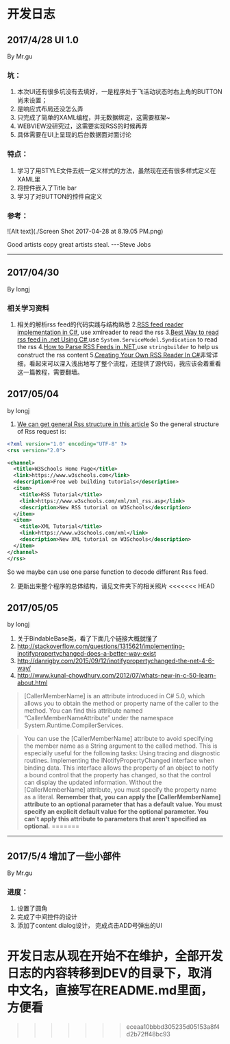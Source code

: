 # 开发日志
## 2017/4/28 UI 1.0 
By Mr.gu
### 坑：
1. 本次UI还有很多坑没有去填好，一是程序处于飞活动状态时右上角的BUTTON尚未设置；
2. 是响应式布局还没怎么弄
3. 只完成了简单的XAML编程，并无数据绑定，这需要框架~
4. WEBVIEW没研究过，这需要实现RSS的时候再弄
5. 具体需要在UI上呈现的后台数据面对面讨论

### 特点：
1. 学习了用STYLE文件去统一定义样式的方法，虽然现在还有很多样式定义在XAML里
2. 将控件嵌入了Title bar
3. 学习了对BUTTON的控件自定义

### 参考：
![Alt text](./Screen Shot 2017-04-28 at 8.19.05 PM.png)

 Good artists copy great artists steal. 	 ---Steve Jobs

 ----
 ## 2017/04/30
 By longj
 ### 相关学习资料
 1. 相关的解析rss feed的代码实践与结构熟悉
    2.[RSS feed reader implementation in C#](http://czetsuya-tech.blogspot.com/2011/01/rss-feed-reader-implementation-in-c.html), use xmlreader to read the rss
    3.[Best Way to read rss feed in .net Using C#](http://stackoverflow.com/questions/10399400/best-way-to-read-rss-feed-in-net-using-c-sharp),use `System.ServiceModel.Syndication` to read the rss
    4.[How to Parse RSS Feeds in .NET](https://www.codeproject.com/Articles/820669/How-to-Parse-RSS-Feeds-in-NET),use `stringbuilder` to help us construct the rss content
    5.[Creating Your Own RSS Reader In C#](http://www.dreamincode.net/forums/topic/34745-creating-your-own-rss-reader-in-c%23/)非常详细，看起来可以深入浅出地写了整个流程，还提供了源代码，我应该会着重看这一篇教程，需要翻墙。

## 2017/05/04
by longj
1. [We can get general Rss structure in this article](https://www.w3schools.com/xml/xml_rss.asp)
So the general structure of Rss request is:
```xml
<?xml version="1.0" encoding="UTF-8" ?>
<rss version="2.0">

<channel>
  <title>W3Schools Home Page</title>
  <link>https://www.w3schools.com</link>
  <description>Free web building tutorials</description>
  <item>
    <title>RSS Tutorial</title>
    <link>https://www.w3schools.com/xml/xml_rss.asp</link>
    <description>New RSS tutorial on W3Schools</description>
  </item>
  <item>
    <title>XML Tutorial</title>
    <link>https://www.w3schools.com/xml</link>
    <description>New XML tutorial on W3Schools</description>
  </item>
</channel>
</rss>
```
So we maybe can use one parse function to decode different Rss feed.

2. 更新出来整个程序的总体结构，请见文件夹下的相关照片
<<<<<<< HEAD

## 2017/05/05
by longj
1. 关于BindableBase类，看了下面几个链接大概就懂了
  1. http://stackoverflow.com/questions/1315621/implementing-inotifypropertychanged-does-a-better-way-exist
  2. http://danrigby.com/2015/09/12/inotifypropertychanged-the-net-4-6-way/
  3. http://www.kunal-chowdhury.com/2012/07/whats-new-in-c-50-learn-about.html

  >[CallerMemberName] is an attribute introduced in C# 5.0, which allows you to obtain the method or property name of the caller to the method. You can find this attribute named “CallerMemberNameAttribute” under the namespace System.Runtime.CompilerServices.
 
  >You can use the [CallerMemberName] attribute to avoid specifying the member name as a String argument to the called method. This is especially useful for the following tasks:
  >Using tracing and diagnostic routines.
  >Implementing the INotifyPropertyChanged interface when binding data. This interface allows the property of an object to notify a bound control that the property has changed, so that the control can display the updated information. Without the [CallerMemberName] attribute, you must specify the property name as a literal.
  >**Remember that, you can apply the [CallerMemberName] attribute to an optional parameter that has a default value. You must specify an explicit default value for the optional parameter. You can't apply this attribute to parameters that aren't specified as optional.**
=======
---
## 2017/5/4  增加了一些小部件
By Mr.gu

### 进度：
1. 设置了圆角
2. 完成了中间控件的设计
3. 添加了content dialog设计， 完成点击ADD号弹出的UI

# 开发日志从现在开始不在维护，全部开发日志的内容转移到DEV的目录下，取消中文名，直接写在README.md里面，方便看
>>>>>>> eceaa10bbbd305235d05153a8f4d2b72ff48bc93

